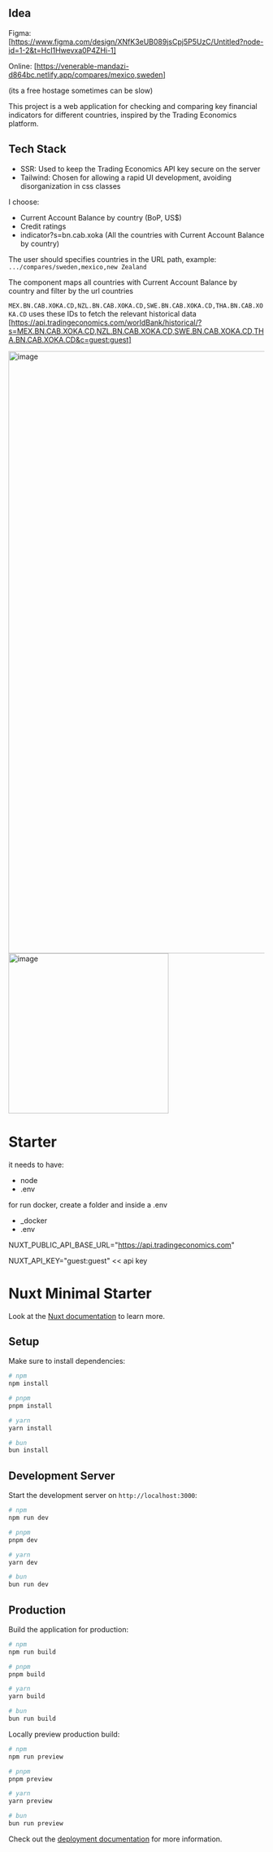 ## Idea

Figma: [https://www.figma.com/design/XNfK3eUB089jsCpj5P5UzC/Untitled?node-id=1-2&t=HcI1Hwevxa0P4ZHi-1]

Online: [https://venerable-mandazi-d864bc.netlify.app/compares/mexico,sweden]

(its a free hostage sometimes can be slow)

This project is a web application for checking and comparing key financial indicators for different countries, inspired by the Trading Economics platform.

## Tech Stack
- SSR: Used to keep the Trading Economics API key secure on the server
- Tailwind: Chosen for allowing a rapid UI development, avoiding disorganization in css classes 

I choose:
- Current Account Balance by country (BoP, US$)
- Credit ratings
- indicator?s=bn.cab.xoka (All the countries with Current Account Balance by country)

The user should specifies countries in the URL path, example: `.../compares/sweden,mexico,new Zealand`

The component maps all countries with Current Account Balance by country and filter by the url countries

`MEX.BN.CAB.XOKA.CD,NZL.BN.CAB.XOKA.CD,SWE.BN.CAB.XOKA.CD,THA.BN.CAB.XOKA.CD`
uses these IDs to fetch the relevant historical data
[https://api.tradingeconomics.com/worldBank/historical/?s=MEX.BN.CAB.XOKA.CD,NZL.BN.CAB.XOKA.CD,SWE.BN.CAB.XOKA.CD,THA.BN.CAB.XOKA.CD&c=guest:guest]


<img width="1184" alt="image" src="https://github.com/user-attachments/assets/470b8168-f260-49bd-bcee-8a936069d62d" />
<img width="315" alt="image" src="https://github.com/user-attachments/assets/4f544fd6-15f9-4b06-bbab-0f760ad25a56" />




# Starter

it needs to have:
- node
- .env

for run docker, create a folder and inside a .env

- _docker
-    .env

NUXT_PUBLIC_API_BASE_URL="https://api.tradingeconomics.com"

NUXT_API_KEY="guest:guest" << api key

# Nuxt Minimal Starter

Look at the [Nuxt documentation](https://nuxt.com/docs/getting-started/introduction) to learn more.

## Setup

Make sure to install dependencies:

```bash
# npm
npm install

# pnpm
pnpm install

# yarn
yarn install

# bun
bun install
```

## Development Server

Start the development server on `http://localhost:3000`:

```bash
# npm
npm run dev

# pnpm
pnpm dev

# yarn
yarn dev

# bun
bun run dev
```

## Production


Build the application for production:

```bash
# npm
npm run build

# pnpm
pnpm build

# yarn
yarn build

# bun
bun run build
```

Locally preview production build:

```bash
# npm
npm run preview

# pnpm
pnpm preview

# yarn
yarn preview

# bun
bun run preview
```

Check out the [deployment documentation](https://nuxt.com/docs/getting-started/deployment) for more information.

